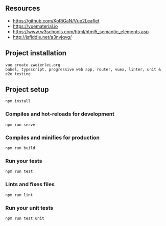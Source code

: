 ## Resources
- https://github.com/KoRiGaN/Vue2Leaflet
- https://vuematerial.io
- https://www.w3schools.com/html/html5_semantic_elements.asp
- http://jsfiddle.net/a3nvjqvg/

## Project installation
```
vue create zweierlei.org
babel, typescript, progressive web app, router, vuex, linter, unit & e2e testing
```

## Project setup
```
npm install
```

### Compiles and hot-reloads for development
```
npm run serve
```

### Compiles and minifies for production
```
npm run build
```

### Run your tests
```
npm run test
```

### Lints and fixes files
```
npm run lint
```

### Run your unit tests
```
npm run test:unit
```
